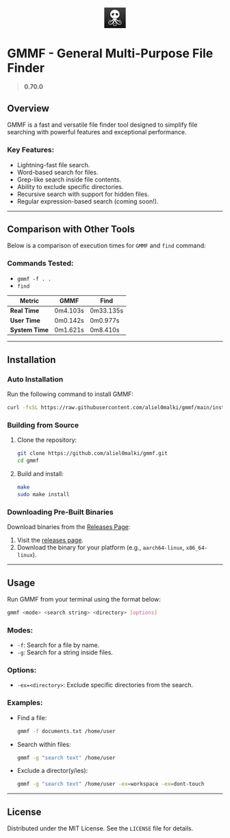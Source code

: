 <p align="center">  
  <a href="https://github.com/aliel0malki/gmmf">  
    <img src="https://github.com/aliel0malki/gmmf/blob/main/assets/logo.png" alt="GMMF Logo" width="50" />  
  </a>  
</p>  

# **GMMF - General Multi-Purpose File Finder**  

> **0.70.0**  


## **Overview**  
GMMF is a fast and versatile file finder tool designed to simplify file searching with powerful features and exceptional performance.  

### **Key Features:**  
- Lightning-fast file search.  
- Word-based search for files.  
- Grep-like search inside file contents.  
- Ability to exclude specific directories.  
- Recursive search with support for hidden files.  
- Regular expression-based search (coming soon!).  

---

## **Comparison with Other Tools**  

Below is a comparison of execution times for `GMMF` and `find` command:  

### Commands Tested:  
- `gmmf -f . .`  
- `find`  

| **Metric**    | **GMMF**      | **Find**       |  
|---------------|---------------|---------------|  
| **Real Time** | 0m4.103s      | 0m33.135s     |  
| **User Time** | 0m0.142s      | 0m0.977s      |  
| **System Time** | 0m1.621s     | 0m8.410s      |  

---

## **Installation**  

### **Auto Installation**  
Run the following command to install GMMF:  
```bash  
curl -fsSL https://raw.githubusercontent.com/aliel0malki/gmmf/main/install.sh | bash  
```  

### **Building from Source**  
1. Clone the repository:  
   ```bash  
   git clone https://github.com/aliel0malki/gmmf.git  
   cd gmmf  
   ```  
2. Build and install:  
   ```bash  
   make  
   sudo make install  
   ```  

### **Downloading Pre-Built Binaries**  
Download binaries from the [Releases Page](https://github.com/aliel0malki/gmmf/releases):  
1. Visit the [releases page](https://github.com/aliel0malki/gmmf/releases).  
2. Download the binary for your platform (e.g., `aarch64-linux`, `x86_64-linux`).  

---

## **Usage**  

Run GMMF from your terminal using the format below:  
```bash  
gmmf <mode> <search string> <directory> [options]  
```  

### **Modes:**  
- `-f`: Search for a file by name.  
- `-g`: Search for a string inside files.  

### **Options:**  
- `-ex=<directory>`: Exclude specific directories from the search.  

### **Examples:**  
- Find a file:  
  ```bash  
  gmmf -f documents.txt /home/user  
  ```  
- Search within files:  
  ```bash  
  gmmf -g "search text" /home/user  
  ```  
- Exclude a director(y/ies):  
  ```bash  
  gmmf -g "search text" /home/user -ex=workspace -ex=dont-touch
  ```  

---

## **License**  
Distributed under the MIT License. See the `LICENSE` file for details.
